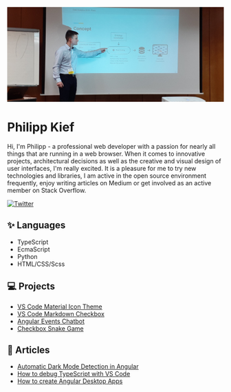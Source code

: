 <img src="./images/background.jpg">

# Philipp Kief

Hi, I'm Philipp - a professional web developer with a passion for nearly all things that are running in a web browser. When it comes to innovative projects, architectural decisions as well as the creative and visual design of user interfaces, I'm really excited. It is a pleasure for me to try new technologies and libraries, I am active in the open source environment frequently, enjoy writing articles on Medium or get involved as an active member on Stack Overflow.

[![Twitter](https://img.shields.io/twitter/url/https/twitter.com/PhilippKief.svg?style=social&label=Follow%20Philipp%20Kief)](https://twitter.com/PhilippKief)

## ✨ Languages

- TypeScript<br>
- EcmaScript<br>
- Python<br>
- HTML/CSS/Scss<br>

## 💻 Projects

- [VS Code Material Icon Theme](https://github.com/PKief/vscode-material-icon-theme)
- [VS Code Markdown Checkbox](https://github.com/PKief/vscode-markdown-checkbox)
- [Angular Events Chatbot](https://github.com/PKief/angular-events-chatbot)
- [Checkbox Snake Game](https://github.com/PKief/checkbox-snake)

## 📖 Articles

- [Automatic Dark Mode Detection in Angular](https://medium.com/@PhilippKief/automatic-dark-mode-detection-in-angular-material-8342917885a0)
- [How to debug TypeScript with VS Code](https://medium.com/@PhilippKief/how-to-debug-typescript-with-vs-code-9cec93b4ae56)
- [How to create Angular Desktop Apps](https://medium.com/@PhilippKief/angular-desktop-apps-a9ce9e3574e8)
